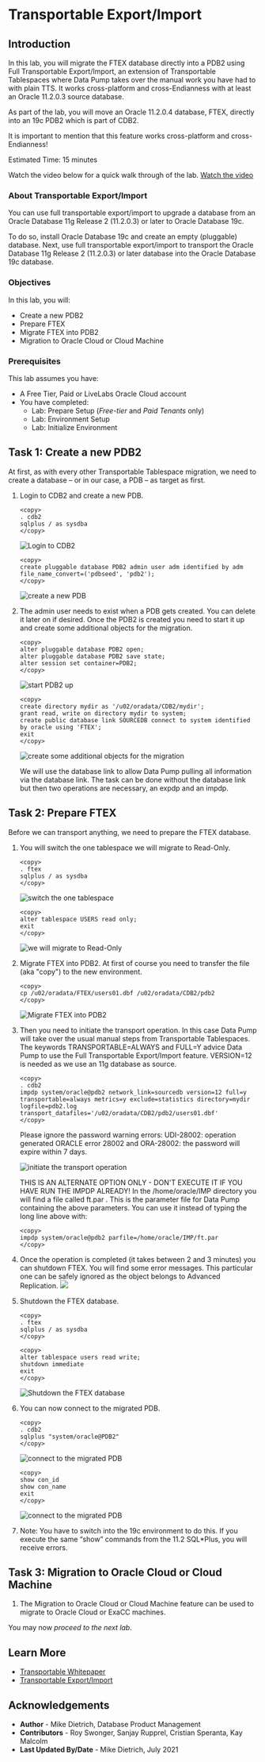 # Transportable Export/Import

## Introduction

In this lab, you will migrate the FTEX database directly into a PDB2 using Full Transportable Export/Import, an extension of Transportable Tablespaces where Data Pump takes over the manual work you have had to with plain TTS. It works cross-platform and cross-Endianness with at least an Oracle 11.2.0.3 source database.

As part of the lab, you will move an Oracle 11.2.0.4 database, FTEX, directly into an 19c PDB2 which is part of CDB2.

It is important to mention that this feature works cross-platform and cross-Endianness!

Estimated Time: 15 minutes

Watch the video below for a quick walk through of the lab.
[Watch the video](youtube:cIC9UBdnJ7Q)

### About Transportable Export/Import

You can use full transportable export/import to upgrade a database from an Oracle Database 11g Release 2 (11.2.0.3) or later to Oracle Database 19c.

To do so, install Oracle Database 19c and create an empty (pluggable) database. Next, use full transportable export/import to transport the Oracle Database 11g Release 2 (11.2.0.3) or later database into the Oracle Database 19c database.

### Objectives

In this lab, you will:

* Create a new PDB2
* Prepare FTEX
* Migrate FTEX into PDB2
* Migration to Oracle Cloud or Cloud Machine

### Prerequisites

This lab assumes you have:

- A Free Tier, Paid or LiveLabs Oracle Cloud account
- You have completed:
    - Lab: Prepare Setup (*Free-tier* and *Paid Tenants* only)
    - Lab: Environment Setup
    - Lab: Initialize Environment

## Task 1: Create a new PDB2

At first, as with every other Transportable Tablespace migration, we need to create a database – or in our case, a PDB – as target as first.

1. Login to CDB2 and create a new PDB.

    ```
    <copy>
    . cdb2
    sqlplus / as sysdba
    </copy>
    ```

    ![Login to CDB2](./images/trans_exp_1.png " ")

    ```
    <copy>
    create pluggable database PDB2 admin user adm identified by adm file_name_convert=('pdbseed', 'pdb2');
    </copy>
    ```

    ![create a new PDB](./images/trans_exp_2.png " ")

2.  The admin user needs to exist when a PDB gets created. You can delete it later on if desired. Once the PDB2 is created you need to start it up and create some additional objects for the migration.

    ```
    <copy>
    alter pluggable database PDB2 open;
    alter pluggable database PDB2 save state;
    alter session set container=PDB2;
    </copy>
    ```

    ![start PDB2 up](./images/trans_exp_3.png " ")

    ```
    <copy>
    create directory mydir as '/u02/oradata/CDB2/mydir';
    grant read, write on directory mydir to system;
    create public database link SOURCEDB connect to system identified by oracle using 'FTEX';
    exit
    </copy>
    ```

    ![create some additional objects for the migration](./images/trans_exp_4.png " ")

    We will use the database link to allow Data Pump pulling all information via the database link. The task can be done without the database link but then two operations are necessary, an expdp and an impdp.

## Task 2: Prepare FTEX

Before we can transport anything, we need to prepare the FTEX database.

1. You will switch the one tablespace we will migrate to Read-Only.

    ```
    <copy>
    . ftex
    sqlplus / as sysdba
    </copy>
    ```
    ![switch the one tablespace](./images/trans_exp_5.png " ")

    ```
    <copy>
    alter tablespace USERS read only;
    exit
    </copy>
    ```
    ![we will migrate to Read-Only](./images/trans_exp_6.png " ")

2. Migrate FTEX into PDB2.  At first of course you need to transfer the file (aka "copy") to the new environment.

    ```
    <copy>
    cp /u02/oradata/FTEX/users01.dbf /u02/oradata/CDB2/pdb2
    </copy>
    ```
    ![Migrate FTEX into PDB2](./images/trans_exp_7.png " ")

3. Then you need to initiate the transport operation. In this case Data Pump will take over the usual manual steps from Transportable Tablespaces. The keywords TRANSPORTABLE=ALWAYS and FULL=Y advice Data Pump to use the Full Transportable Export/Import feature. VERSION=12 is needed as we use an 11g database as source.

    ```
    <copy>
    . cdb2
    impdp system/oracle@pdb2 network_link=sourcedb version=12 full=y transportable=always metrics=y exclude=statistics directory=mydir logfile=pdb2.log transport_datafiles='/u02/oradata/CDB2/pdb2/users01.dbf'
    </copy>
    ```

    Please ignore the password warning errors: UDI-28002: operation generated ORACLE error 28002 and ORA-28002: the password will expire within 7 days.

    ![initiate the transport operation](./images/trans_exp_8.png " ")

    THIS IS AN ALTERNATE OPTION ONLY - DON'T EXECUTE IT IF YOU HAVE RUN THE IMPDP ALREADY!
    In the /home/oracle/IMP directory you will find a file called ft.par . This is the parameter file for Data Pump containing the above parameters. You can use it instead of typing the long line above with:

    ```
    <copy>
    impdp system/oracle@pdb2 parfile=/home/oracle/IMP/ft.par
    </copy>
    ```


4. Once the operation is completed (it takes between 2 and 3 minutes) you can shutdown FTEX. You will find some error messages. This particular one can be safely ignored as the object belongs to Advanced Replication.
    ![](./images/trans_exp_9.png " ")

    <!-- ```
    W-1 Processing object type DATABASE_EXPORT/SYSTEM_PROCOBJACT/POST_SYSTEM_ACTIONS/PROCACT_SYSTEM
    ORA-39083: Object type PROCACT_SYSTEM failed to create with error:
    ORA-04042: procedure, function, package, or package body does not exist

    Failing sql is:
    BEGIN
    SYS.DBMS_UTILITY.EXEC_DDL_STATEMENT('GRANT EXECUTE ON DBMS_DEFER_SYS TO "DBA"');COMMIT; END;

    W-1      Completed 4 PROCACT_SYSTEM objects in 25 seconds
    ``` -->
5. Shutdown the FTEX database.

    ```
    <copy>
    . ftex
    sqlplus / as sysdba
    </copy>
    ```
    ```
    <copy>
    alter tablespace users read write;
    shutdown immediate
    exit
    </copy>
    ```
    ![Shutdown the FTEX database](./images/trans_exp_10.png " ")

6. You can now connect to the migrated PDB.

    ```
    <copy>
    . cdb2
    sqlplus "system/oracle@PDB2"
    </copy>
    ```
    ![connect to the migrated PDB](./images/trans_exp_11.png " ")

    ```
    <copy>
    show con_id
    show con_name
    exit
    </copy>
    ```
    ![connect to the migrated PDB](./images/trans_exp_12.png " ")

7. Note: You have to switch into the 19c environment to do this. If you execute the same “show” commands from the 11.2 SQL*Plus, you will receive errors.

## Task 3: Migration to Oracle Cloud or Cloud Machine

1. The Migration to Oracle Cloud or Cloud Machine feature can be used to migrate to Oracle Cloud or ExaCC machines.

You may now *proceed to the next lab*.

## Learn More

* [Transportable Whitepaper](https://www.google.com/url?sa=t&rct=j&q=&esrc=s&source=web&cd=&cad=rja&uact=8&ved=2ahUKEwjS_Z6SyPPuAhXxdM0KHV55AcoQFjADegQIARAD&url=https%3A%2F%2Fwww.oracle.com%2Ftechnetwork%2Fdatabase%2Fenterprise-edition%2Ffull-transportable-wp-18c-4394831.pdf&usg=AOvVaw3ya8bunmf1sanswdy5rDUL)
* [Transportable Export/Import](https://docs.oracle.com/en/database/oracle/oracle-database/19/admin/transporting-data.html#GUID-FA4AAD15-5305-45A9-9644-DB7D7DCD30D2)

## Acknowledgements

* **Author** - Mike Dietrich, Database Product Management
* **Contributors** -  Roy Swonger, Sanjay Rupprel, Cristian Speranta, Kay Malcolm
* **Last Updated By/Date** - Mike Dietrich, July 2021
